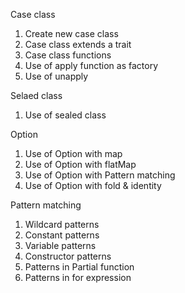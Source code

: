 Case class
1. Create new case class
2. Case class extends a trait
3. Case class functions
4. Use of apply function as factory
5. Use of unapply

Selaed class
1. Use of sealed class

Option
1. Use of Option with map
2. Use of Option with flatMap
3. Use of Option with Pattern matching
4. Use of Option with fold & identity

Pattern matching
1. Wildcard patterns
2. Constant patterns
3. Variable patterns
4. Constructor patterns
5. Patterns in Partial function
6. Patterns in for expression

